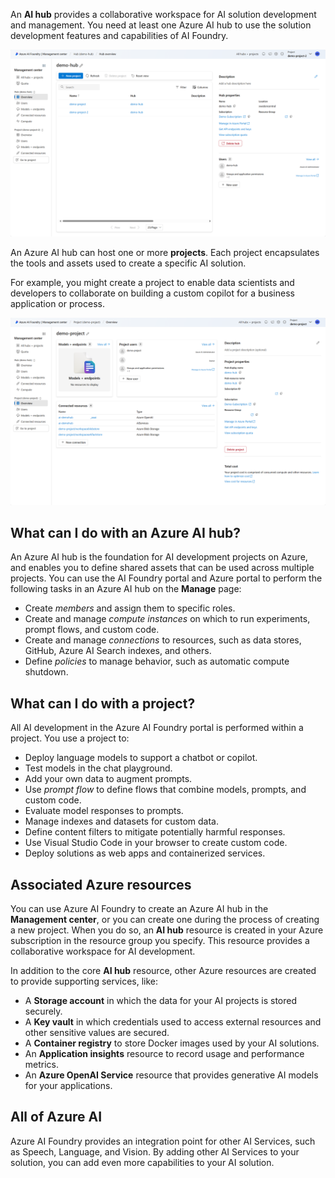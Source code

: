 An **AI hub** provides a collaborative workspace for AI solution development and management. You need at least one Azure AI hub to use the solution development features and capabilities of AI Foundry.

![Screenshot of an AI hub in Azure AI Foundry portal.](../media/azure-ai-hub.png)

An Azure AI hub can host one or more **projects**. Each project encapsulates the tools and assets used to create a specific AI solution.

For example, you might create a project to enable data scientists and developers to collaborate on building a custom copilot for a business application or process.

![Screenshot of a project in Azure AI Foundry portal.](../media/azure-ai-project.png)

## What can I do with an Azure AI hub?

An Azure AI hub is the foundation for AI development projects on Azure, and enables you to define shared assets that can be used across multiple projects. You can use the AI Foundry portal and Azure portal to perform the following tasks in an Azure AI hub on the **Manage** page:

- Create *members* and assign them to specific roles.
- Create and manage *compute instances* on which to run experiments, prompt flows, and custom code.
- Create and manage *connections* to resources, such as data stores, GitHub, Azure AI Search indexes, and others.
- Define *policies* to manage behavior, such as automatic compute shutdown.

## What can I do with a project?

All AI development in the Azure AI Foundry portal is performed within a project. You use a project to:

- Deploy language models to support a chatbot or copilot.
- Test models in the chat playground.
- Add your own data to augment prompts.
- Use *prompt flow* to define flows that combine models, prompts, and custom code.
- Evaluate model responses to prompts.
- Manage indexes and datasets for custom data.
- Define content filters to mitigate potentially harmful responses.
- Use Visual Studio Code in your browser to create custom code.
- Deploy solutions as web apps and containerized services.

## Associated Azure resources

You can use Azure AI Foundry to create an Azure AI hub in the **Management center**, or you can create one during the process of creating a new project. When you do so, an **AI hub** resource is created in your Azure subscription in the resource group you specify. This resource provides a collaborative workspace for AI development.

In addition to the core **AI hub** resource, other Azure resources are created to provide supporting services, like:

- A **Storage account** in which the data for your AI projects is stored securely.
- A **Key vault** in which credentials used to access external resources and other sensitive values are secured.
- A **Container registry** to store Docker images used by your AI solutions.
- An **Application insights** resource to record usage and performance metrics.
- An **Azure OpenAI Service** resource that provides generative AI models for your applications.

## All of Azure AI

Azure AI Foundry provides an integration point for other AI Services, such as Speech, Language, and Vision. By adding other AI Services to your solution, you can add even more capabilities to your AI solution.
